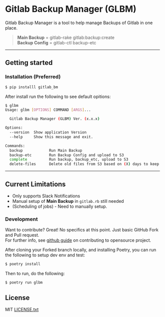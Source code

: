 # Gitlab Backup Manager (GLBM)

Gitlab Backup Manager is a tool to help manage Backups of Gitlab in one place.

>**Main Backup** = gitlab-rake gitlab:backup:create<br>
 __Backup Config__ = gitlab-ctl backup-etc

<hr>

## Getting started

### Installation (Preferred)

```sh
$ pip installl gitlab_bm
```

After install run the following to see default opitions:

```sh
$ glbm
Usage: glbm [OPTIONS] COMMAND [ARGS]...

  Gitlab Backup Manager (GLBM) Ver. (x.x.x)

Options:
  --version  Show application Version
  --help     Show this message and exit.

Commands:
  backup            Run Main Backup
  backup-etc        Run Backup Config and upload to S3
  complete          Run backup, backup_etc, upload to S3
  delete-files      Delete old files from S3 based on (X) days to keep
```

<hr>

## Current Limitations

* Only supports Slack Notifications
* Manual setup of **Main Backup** in `gitlab.rb` still needed
* (Scheduling of jobs) - Need to manually setup.

### Development

Want to contribute? Great!  No specifics at this point.  Just basic GitHub Fork and Pull request.<br>
For further info, see [github guide] on contributing to opensource project.<br>

After cloning your Forked branch locally, and installing Poetry, you can run the following to setup dev env and test:

```sh
$ poetry install
```
Then to run, do the following:
```
$ poetry run glbm
```


License
----

MIT [LICENSE.txt]

[//]: # (These are reference links used in the body of this note and get stripped out when the markdown processor does its job. There is no need to format nicely because it shouldn't be seen. Thanks SO - http://stackoverflow.com/questions/4823468/store-comments-in-markdown-syntax)

   [LICENSE.txt]: <https://github.com/CodeBleu/rabbitmqStats/LICENSE.txt>
   [Github Guide]: <https://docs.github.com/en/get-started/exploring-projects-on-github/contributing-to-a-project>
